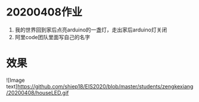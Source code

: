 # 20200408作业
1. 我的世界回到家后点亮arduino的一盏灯，走出家后arduino灯关闭
2. 阿里code团队里面写自己的名字 

# 效果
![Image text]https://github.com/shiep18/EIS2020/blob/master/students/zengkexiang/20200408/houseLED.gif
